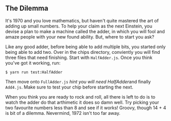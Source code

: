 ## The Dilemma

It's 1970 and you love mathematics, but haven't quite mastered the art of adding up small numbers. To help your claim as the next Einstein, you devise a plan to make a machine called the adder, in which you will fool and amaze people with your new found ability. But, where to start you ask?

Like any good adder, before being able to add multiple bits, you started only being able to add two. Over in the chips directory, conviently you will find three files that need finishing. Start with `HalfAdder.js`. Once you think you've got it working, run:

```$ yarn run test:HalfAdder```

Then move onto `FullAdder.js` *hint you will need HalfAdder*and finally `Add4.js`. Make sure to test your chip before starting the next.

When you think you are ready to rock and roll, all there is left to do is to watch the adder do that arthimetic it does so damn well. Try picking your two favourite numbers less than 8 and see if it works! Groovy, though 14 + 4 is bit of a dilemma. Nevermind, 1972 isn't too far away.

